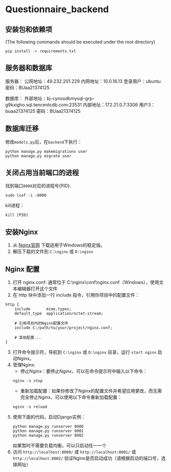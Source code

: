 # Questionnaire_backend
## 安装包和依赖项
(The following commands should be executed under the root directory)
```
pip install -r requirements.txt
```

## 服务器和数据库
服务器：
公网地址：49.232.201.229
内网地址：10.0.16.13
登录用户：ubuntu
密码：BUaa21374125

数据库：
外部地址：bj-cynosdbmysql-grp-g9kxigho.sql.tencentcdb.com:23531
内部地址：172.21.0.7:3306
用户3：buaa21374125
密码：BUaa21374125

## 数据库迁移
修改`models.py`后，在`backend`下执行：
```
python manage.py makemigrations user
python manage.py migrate user
```

## 关闭占用当前端口的进程
找到端口`8000`对应的进程号(PID):
```
sudo lsof -i :8000
```
kill进程：
```
kill [PID]
```

## 安装Nginx

1. 从 [Nginx官网](http://nginx.org/en/download.html) 下载适用于Windows的稳定版。
2. 解压下载的文件到 `C:\nginx` 或 `D:\nginx`

## Nginx 配置

1. 打开 nginx.conf:
通常位于 C:\nginx\conf\nginx.conf（Windows），使用文本编辑器打开这个文件
2. 在 http 块中添加一行 include 指令，引用你项目中的配置文件：
```
http {
    include       mime.types;
    default_type  application/octet-stream;

    # 引用项目内的Nginx配置文件
    include C:/path/to/your/project/nginx.conf;

    # 其他配置...
}
```
3. 打开命令提示符，导航到 `C:\nginx` 或 `D:\nginx` 目录，运行 `start nginx` 启动Nginx。
4. 管理Nginx:
   - 停止Nginx：要停止Nginx，可以在命令提示符中输入以下命令：
    ```
    nginx -s stop
    ```
    - 重新加载配置：如果你修改了Nginx的配置文件并希望应用更改，而无需完全停止Nginx，可以使用以下命令重新加载配置：
    ```
    nginx -s reload
    ```
5. 使用下面的代码，启动Django实例：
    ```
    python manage.py runserver 8000
    python manage.py runserver 8001
    python manage.py runserver 8002
    ```
    如果暂时不需要负载均衡，可以只启动任一一个
6. 访问 `http://localhost:8000/` 或 `http://localhost:8001/` 或 `http://localhost:8002/` 验证Nginx是否启动成功（请根据启动的端口号，选择网址）